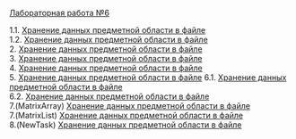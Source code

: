<a href="https://vk.com/doc-78641724_368829398?hash=49a37f567d4707cfe9&dl=f5caf9ca74dd6749ab">Лабораторная работа №6</a>

1.1. <a href="https://github.com/Maxim22052002/Lab9/tree/master/Number1.1(9)">Хранение данных предметной области в файле</a>  
1.2. <a href="https://github.com/Maxim22052002/Lab9/tree/master/Number1.2(9)">Хранение данных предметной области в файле</a>  
2. <a href="https://github.com/Maxim22052002/Lab9/tree/master/Number2(9)">Хранение данных предметной области в файле</a>  
3. <a href="https://github.com/Maxim22052002/Lab9/tree/master/Number3(9)">Хранение данных предметной области в файле</a>  
4. <a href="https://github.com/Maxim22052002/Lab9/tree/master/Number4(9)">Хранение данных предметной области в файле</a>               
5. <a href="https://github.com/Maxim22052002/Lab9/tree/master/Number5(9)">Хранение данных предметной области в файле</a>
6.1. <a href="https://github.com/Maxim22052002/Lab9/tree/master/Number6.1(9)">Хранение данных предметной области в файле</a>  
6.2. <a href="https://github.com/Maxim22052002/Lab9/tree/master/Number6.2(9)">Хранение данных предметной области в файле</a>  
7.(MatrixArray) <a href="https://github.com/Maxim22052002/Lab9/tree/master/HomeTask(MatrixArray)">Хранение данных предметной области в файле</a>  
7.(MatrixList) <a href="https://github.com/Maxim22052002/Lab9/tree/master/HomeWork(MatrixList)">Хранение данных предметной области в файле</a>  
8.(NewTask) <a href="https://github.com/Maxim22052002/Lab9/tree/master/Number(NewTask)">Хранение данных предметной области в файле</a>
